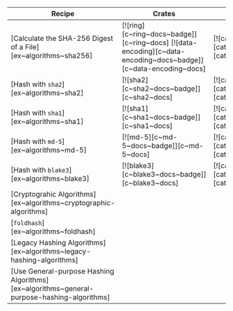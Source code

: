 | Recipe | Crates | Categories |
|--------|--------|------------|
| [Calculate the SHA-256 Digest of a File][ex~algorithms~sha256] | [![ring][c~ring~docs~badge]][c~ring~docs] [![data-encoding][c~data-encoding~docs~badge]][c~data-encoding~docs] | [![cat~algorithms][cat~algorithms~badge]][cat~algorithms] |
| [Hash with `sha2`][ex~algorithms~sha2] | [![sha2][c~sha2~docs~badge]][c~sha2~docs] | [![cat~algorithms][cat~algorithms~badge]][cat~algorithms] |
| [Hash with `sha1`][ex~algorithms~sha1] | [![sha1][c~sha1~docs~badge]][c~sha1~docs] | [![cat~algorithms][cat~algorithms~badge]][cat~algorithms] |
| [Hash with `md-5`][ex~algorithms~md-5] | [![md-5][c~md-5~docs~badge]][c~md-5~docs] | [![cat~algorithms][cat~algorithms~badge]][cat~algorithms] |
| [Hash with `blake3`][ex~algorithms~blake3] | [![blake3][c~blake3~docs~badge]][c~blake3~docs] | [![cat~algorithms][cat~algorithms~badge]][cat~algorithms] |
| [Cryptograhic Algorithms][ex~algorithms~cryptographic-algorithms] | | |
| [`foldhash`][ex~algorithms~foldhash] | | |
| [Legacy Hashing Algorithms][ex~algorithms~legacy-hashing-algorithms] | | |
| [Use General-purpose Hashing Algorithms][ex~algorithms~general-purpose-hashing-algorithms] | | |
